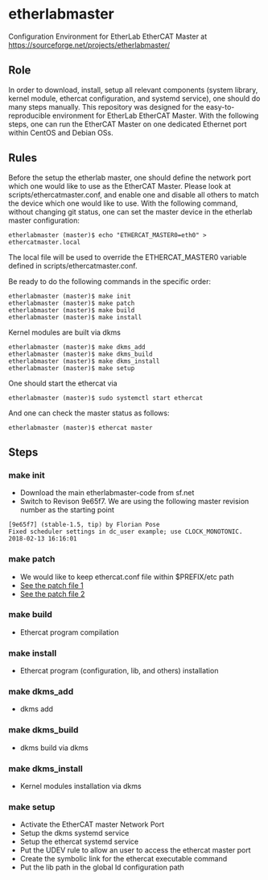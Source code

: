 etherlabmaster
======
Configuration Environment for EtherLab EtherCAT Master at https://sourceforge.net/projects/etherlabmaster/

## Role
In order to download, install, setup all relevant components (system library, kernel module, ethercat configuration, and systemd service), one should do many steps manually. This repository was designed for the easy-to-reproducible environment for EtherLab EtherCAT Master. With the following steps, one can run the EtherCAT Master on one dedicated Ethernet port within CentOS and Debian OSs.



## Rules

Before the setup the etherlab master, one should define the network port which one would like to use as the EtherCAT Master. Please look at scripts/ethercatmaster.conf, and enable one and disable all others to match the device which one would like to use. With the following command, without changing git status, one can set the master device in the etherlab master configuration:

```
etherlabmaster (master)$ echo "ETHERCAT_MASTER0=eth0" > ethercatmaster.local
```
The local file will be used to override the ETHERCAT_MASTER0 variable defined in scripts/ethercatmaster.conf.

Be ready to do the following commands in the specific order:

```
etherlabmaster (master)$ make init
etherlabmaster (master)$ make patch
etherlabmaster (master)$ make build
etherlabmaster (master)$ make install
```

Kernel modules are built via dkms

```
etherlabmaster (master)$ make dkms_add
etherlabmaster (master)$ make dkms_build
etherlabmaster (master)$ make dkms_install
etherlabmaster (master)$ make setup
```

One should start the ethercat via
```
etherlabmaster (master)$ sudo systemctl start ethercat
```
And one can check the master status as follows:
```
etherlabmaster (master)$ ethercat master
```


## Steps

### make init
* Download the main etherlabmaster-code from sf.net
* Switch to Revison 9e65f7. We are using the following master revision number as the starting point  
```
[9e65f7] (stable-1.5, tip) by Florian Pose 
Fixed scheduler settings in dc_user example; use CLOCK_MONOTONIC.
2018-02-13 16:16:01 
```
### make patch
* We would like to keep ethercat.conf file within $PREFIX/etc path
* [See the patch file 1](./patch/Site/use_prefix_for_ethercat_conf_path.p0.patch)
* [See the patch file 2](./patch/Site/after_dkms_service_patch.p0.patch)

### make build
* Ethercat program compilation

### make install
* Ethercat program (configuration, lib, and others) installation

### make dkms_add
* dkms add

### make dkms_build
* dkms build via dkms

### make dkms_install
* Kernel modules installation via dkms

### make setup

* Activate the EtherCAT master Network Port
* Setup the dkms systemd service
* Setup the ethercat systemd service
* Put the UDEV rule to allow an user to access the ethercat master port
* Create the symbolic link for the ethercat executable command
* Put the lib path in the global ld configuration path
